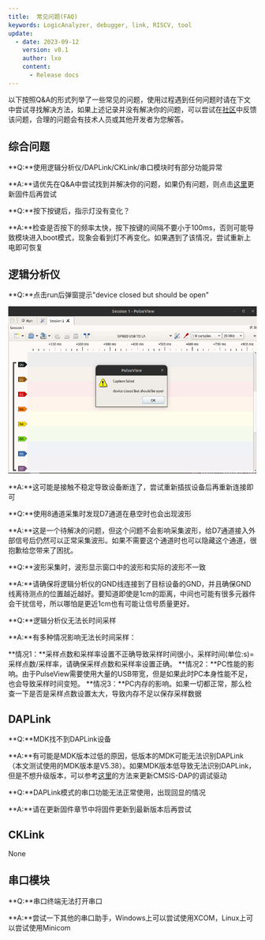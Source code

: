 ```yaml
---
title:  常见问题(FAQ)
keywords: LogicAnalyzer, debugger, link, RISCV, tool
update:
  - date: 2023-09-12
    version: v0.1
    author: lxo
    content:
      - Release docs
---
```


以下按照Q&A的形式列举了一些常见的问题，使用过程遇到任何问题时请在下文中尝试寻找解决方法，如果上述记录并没有解决你的问题，可以尝试在[社区](https://maixhub.com/discussion)中反馈该问题，合理的问题会有技术人员或其他开发者为您解答。

## 综合问题

**Q:**使用逻辑分析仪/DAPLink/CKLink/串口模块时有部分功能异常

**A:**请优先在Q&A中尝试找到并解决你的问题，如果仍有问题，则点击[这里](./update_firmware.md)更新固件后再尝试



**Q:**按下按键后，指示灯没有变化？

**A:**检查是否按下的频率太快，按下按键的间隔不要小于100ms，否则可能导致模块进入boot模式，现象会看到灯不再变化。如果遇到了该情况，尝试重新上电即可恢复

## 逻辑分析仪

**Q:**点击run后弹窗提示"device closed but should be open"

![image-20230816113213933](./assets/use_logic_function/tips_capture_failed.png)

**A:**这可能是接触不稳定导致设备断连了，尝试重新插拔设备后再重新连接即可

**Q:**使用8通道采集时发现D7通道在悬空时也会出现波形

**A:**这是一个待解决的问题，但这个问题不会影响采集波形，给D7通道接入外部信号后仍然可以正常采集波形。如果不需要这个通道时也可以隐藏这个通道，很抱歉给您带来了困扰。

**Q:**波形采集时，波形显示窗口中的波形和实际的波形不一致

**A:**请确保将逻辑分析仪的GND线连接到了目标设备的GND，并且确保GND线离待测点的位置越近越好。要知道即使是1cm的距离，中间也可能有很多元器件会干扰信号，所以哪怕是更近1cm也有可能让信号质量更好。

**Q:**逻辑分析仪无法长时间采样

**A:**有多种情况影响无法长时间采样：

**情况1：**采样点数和采样率设置不正确导致采样时间很小，采样时间(单位:s)=采样点数/采样率，请确保采样点数和采样率设置正确。
**情况2：**PC性能的影响。由于PulseView需要使用大量的USB带宽，但是如果此时PC本身性能不足，也会导致采样时间变短。
**情况3：**PC内存的影响。如果一切都正常，那么检查一下是否是采样点数设置太大，导致内存不足以保存采样数据



## DAPLink

**Q:**MDK找不到DAPLink设备

**A:**有可能是MDK版本过低的原因，低版本的MDK可能无法识别DAPLink（本文测试使用的MDK版本是V5.38）。如果MDK版本低导致无法识别DAPLink，但是不想升级版本，可以参考[这里](https://developer.arm.com/documentation/ka003663/latest/)的方法来更新CMSIS-DAP的调试驱动

**Q:**DAPLink模式的串口功能无法正常使用，出现回显的情况

**A:**请在更新固件章节中将固件更新到最新版本后再尝试



## CKLink

None




## 串口模块

**Q:**串口终端无法打开串口

**A:**尝试一下其他的串口助手，Windows上可以尝试使用XCOM，Linux上可以尝试使用Minicom

